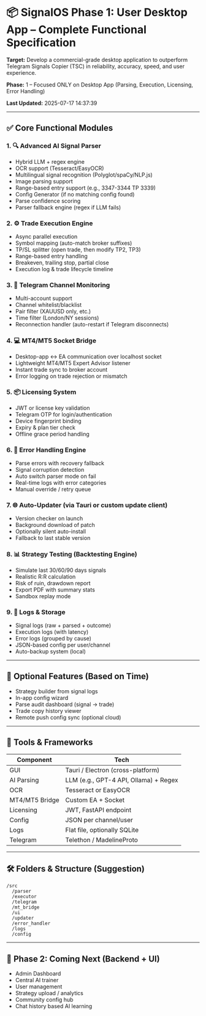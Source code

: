 # 📦 SignalOS Phase 1: User Desktop App – Complete Functional Specification

**Target:** Develop a commercial-grade desktop application to outperform Telegram Signals Copier (TSC) in reliability, accuracy, speed, and user experience.

**Phase:** 1 – Focused ONLY on Desktop App (Parsing, Execution, Licensing, Error Handling)

**Last Updated:** 2025-07-17 14:37:39

---

## ✅ Core Functional Modules

### 1. 🔍 Advanced AI Signal Parser
- Hybrid LLM + regex engine
- OCR support (Tesseract/EasyOCR)
- Multilingual signal recognition (Polyglot/spaCy/NLP.js)
- Image parsing support
- Range-based entry support (e.g., 3347-3344 TP 3339)
- Config Generator (if no matching config found)
- Parse confidence scoring
- Parser fallback engine (regex if LLM fails)

### 2. ⚙️ Trade Execution Engine
- Async parallel execution
- Symbol mapping (auto-match broker suffixes)
- TP/SL splitter (open trade, then modify TP2, TP3)
- Range-based entry handling
- Breakeven, trailing stop, partial close
- Execution log & trade lifecycle timeline

### 3. 📡 Telegram Channel Monitoring
- Multi-account support
- Channel whitelist/blacklist
- Pair filter (XAUUSD only, etc.)
- Time filter (London/NY sessions)
- Reconnection handler (auto-restart if Telegram disconnects)

### 4. 💻 MT4/MT5 Socket Bridge
- Desktop-app ↔ EA communication over localhost socket
- Lightweight MT4/MT5 Expert Advisor listener
- Instant trade sync to broker account
- Error logging on trade rejection or mismatch

### 5. 📦 Licensing System
- JWT or license key validation
- Telegram OTP for login/authentication
- Device fingerprint binding
- Expiry & plan tier check
- Offline grace period handling

### 6. 🧠 Error Handling Engine
- Parse errors with recovery fallback
- Signal corruption detection
- Auto switch parser mode on fail
- Real-time logs with error categories
- Manual override / retry queue

### 7. 🌐 Auto-Updater (via Tauri or custom update client)
- Version checker on launch
- Background download of patch
- Optionally silent auto-install
- Fallback to last stable version

### 8. 📊 Strategy Testing (Backtesting Engine)
- Simulate last 30/60/90 days signals
- Realistic R:R calculation
- Risk of ruin, drawdown report
- Export PDF with summary stats
- Sandbox replay mode

### 9. 📁 Logs & Storage
- Signal logs (raw + parsed + outcome)
- Execution logs (with latency)
- Error logs (grouped by cause)
- JSON-based config per user/channel
- Auto-backup system (local)

---

## 🧪 Optional Features (Based on Time)
- Strategy builder from signal logs
- In-app config wizard
- Parse audit dashboard (signal → trade)
- Trade copy history viewer
- Remote push config sync (optional cloud)

---

## 🧰 Tools & Frameworks
| Component | Tech |
|----------|------|
| GUI | Tauri / Electron (cross-platform) |
| AI Parsing | LLM (e.g., GPT-4 API, Ollama) + Regex |
| OCR | Tesseract or EasyOCR |
| MT4/MT5 Bridge | Custom EA + Socket |
| Licensing | JWT, FastAPI endpoint |
| Config | JSON per channel/user |
| Logs | Flat file, optionally SQLite |
| Telegram | Telethon / MadelineProto |

---

## 🛠️ Folders & Structure (Suggestion)

```
/src
  /parser
  /executor
  /telegram
  /mt_bridge
  /ui
  /updater
  /error_handler
  /logs
  /config
```

---

## 🚀 Phase 2: Coming Next (Backend + UI)
- Admin Dashboard
- Central AI trainer
- User management
- Strategy upload / analytics
- Community config hub
- Chat history based AI learning
